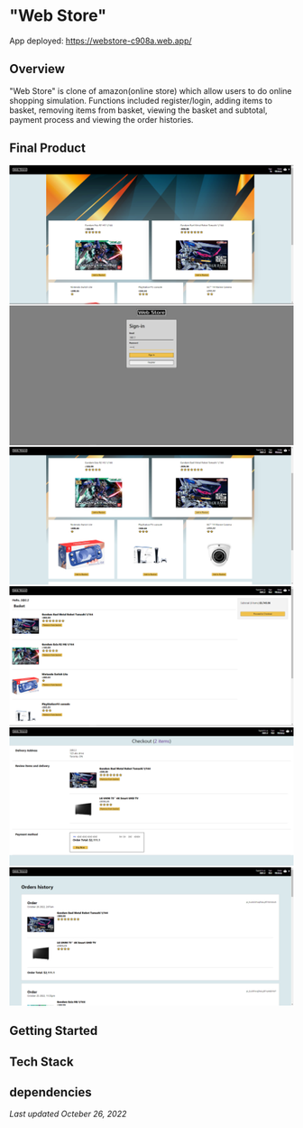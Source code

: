# "Web Store"

App deployed: https://webstore-c908a.web.app/

## Overview

"Web Store" is clone of amazon(online store) which allow users to do online shopping simulation. Functions included register/login, adding items to basket, removing items from basket, viewing the basket and subtotal, payment process and viewing the order histories.

## Final Product

!["Screenshot of Home Page"](https://github.com/lamew128/WebStore/blob/main/screenshots/1.PNG)
!["Screenshot of Login Page"](https://github.com/lamew128/WebStore/blob/main/screenshots/2.PNG)
!["Screenshot of adding an item to the basket"](https://github.com/lamew128/WebStore/blob/main/screenshots/3.PNG)
!["Screenshot of Basket Page"](https://github.com/lamew128/WebStore/blob/main/screenshots/4.PNG)
!["Screenshot of Checkout Page"](https://github.com/lamew128/WebStore/blob/main/screenshots/5.PNG)
!["Screenshot of Order history Page"](https://github.com/lamew128/WebStore/blob/main/screenshots/6.PNG)

## Getting Started

## Tech Stack

## dependencies

*Last updated Octeber 26, 2022*
